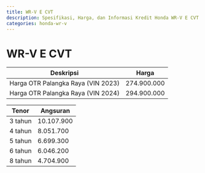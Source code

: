 ```yaml
---
title: WR-V E CVT
description: Spesifikasi, Harga, dan Informasi Kredit Honda WR-V E CVT
categories: honda-wr-v
---
```

# WR-V E CVT

| Deskripsi | Harga |
| --- | --- |
| Harga OTR Palangka Raya (VIN 2023) | 274.900.000 |
| Harga OTR Palangka Raya (VIN 2024) | 294.900.000 |

| Tenor | Angsuran |
| --- | --- |
| 3 tahun | 10.107.900 |
| 4 tahun | 8.051.700 |
| 5 tahun | 6.699.300 |
| 6 tahun | 6.046.200 |
| 8 tahun | 4.704.900 |

